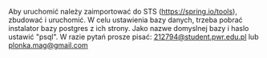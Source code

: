 Aby uruchomić należy zaimportować do STS (https://spring.io/tools), zbudować i uruchomić. W celu ustawienia bazy danych, trzeba pobrać instalator bazy postgres z ich strony. Jako nazwe domyslnej bazy i haslo ustawić "psql". W razie pytań prosze pisać:
212794@student.pwr.edu.pl 
lub
plonka.mag@gmail.com

